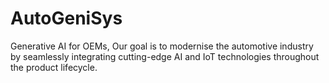 # AutoGeniSys
Generative AI for OEMs,  Our goal is to modernise the automotive industry by seamlessly integrating cutting-edge AI and IoT technologies throughout the product lifecycle.
